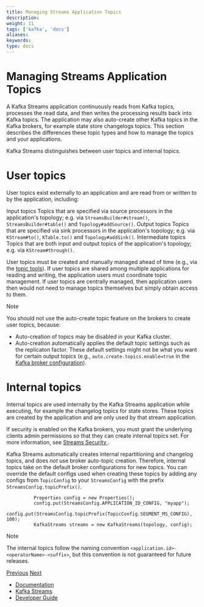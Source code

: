 ```yaml
---
title: Managing Streams Application Topics
description: 
weight: 11
tags: ['kafka', 'docs']
aliases: 
keywords: 
type: docs
---
```


# Managing Streams Application Topics

A Kafka Streams application continuously reads from Kafka topics, processes the read data, and then writes the processing results back into Kafka topics. The application may also auto-create other Kafka topics in the Kafka brokers, for example state store changelogs topics. This section describes the differences these topic types and how to manage the topics and your applications.

Kafka Streams distinguishes between user topics and internal topics.

# User topics

User topics exist externally to an application and are read from or written to by the application, including:

Input topics
    Topics that are specified via source processors in the application's topology; e.g. via `StreamsBuilder#stream()`, `StreamsBuilder#table()` and `Topology#addSource()`.
Output topics
    Topics that are specified via sink processors in the application's topology; e.g. via `KStream#to()`, `KTable.to()` and `Topology#addSink()`.
Intermediate topics
    Topics that are both input and output topics of the application's topology; e.g. via `KStream#through()`.

User topics must be created and manually managed ahead of time (e.g., via the [topic tools](../../kafka/post-deployment.html#kafka-operations-admin)). If user topics are shared among multiple applications for reading and writing, the application users must coordinate topic management. If user topics are centrally managed, then application users then would not need to manage topics themselves but simply obtain access to them.

Note

You should not use the auto-create topic feature on the brokers to create user topics, because:

  * Auto-creation of topics may be disabled in your Kafka cluster.
  * Auto-creation automatically applies the default topic settings such as the replicaton factor. These default settings might not be what you want for certain output topics (e.g., `auto.create.topics.enable=true` in the [Kafka broker configuration](http://kafka.apache.org/0100/documentation.html#brokerconfigs)).



# Internal topics

Internal topics are used internally by the Kafka Streams application while executing, for example the changelog topics for state stores. These topics are created by the application and are only used by that stream application. 

If security is enabled on the Kafka brokers, you must grant the underlying clients admin permissions so that they can create internal topics set. For more information, see [ Streams Security ](security.html#streams-developer-guide-security). 

Kafka Streams automatically creates internal repartitioning and changelog topics, and does _not_ use broker auto-topic creation. Therefore, internal topics take on the default broker configurations for new topics. You can override the default configs used when creating these topics by adding any configs from `TopicConfig` to your `StreamsConfig` with the prefix `StreamsConfig.topicPrefix()`. 
    
    
              Properties config = new Properties();
              config.put(StreamsConfig.APPLICATION_ID_CONFIG, "myapp");
              config.put(StreamsConfig.topicPrefix(TopicConfig.SEGMENT_MS_CONFIG), 100);
              KafkaStreams streams = new KafkaStreams(topology, config);
            

Note

The internal topics follow the naming convention `<application.id>-<operatorName>-<suffix>`, but this convention is not guaranteed for future releases.

[Previous](/10/streams/developer-guide/running-app) [Next](/10/streams/developer-guide/security)

  * [Documentation](/documentation)
  * [Kafka Streams](/streams)
  * [Developer Guide](/streams/developer-guide/)


